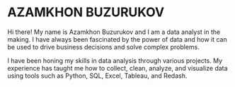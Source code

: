 # AZAMKHON BUZURUKOV 

Hi there! My name is Azamkhon Buzurukov and I am a data analyst in the making. I have always been fascinated by the power of data and how it can be used to drive business decisions and solve complex problems. 

I have been honing my skills in data analysis through various projects. My experience has taught me how to collect, clean, analyze, and visualize data using tools such as Python, SQL, Excel, Tableau, and Redash.
